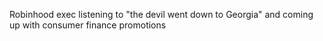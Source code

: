 Robinhood exec listening to "the devil went down to Georgia" and coming up with consumer finance promotions

